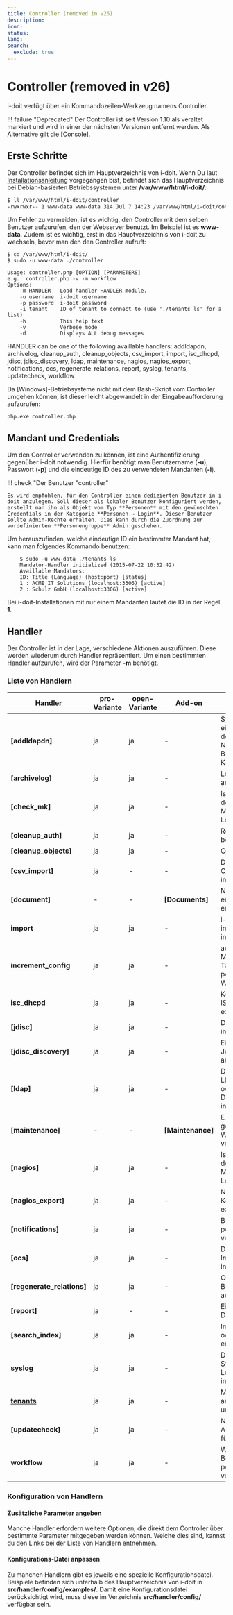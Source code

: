 ```yaml
---
title: Controller (removed in v26)
description:
icon:
status:
lang:
search:
  exclude: true
---
```

# Controller (removed in v26)

i-doit verfügt über ein Kommandozeilen-Werkzeug namens Controller.

!!! failure "Deprecated"
    Der Controller ist seit Version 1.10 als veraltet markiert und wird in einer der nächsten Versionen entfernt werden. Als Alternative gilt die [Console].

## Erste Schritte

Der Controller befindet sich im Hauptverzeichnis von i-doit. Wenn Du laut [Installationsanleitung]() vorgegangen bist, befindet sich das Hauptverzeichnis bei Debian-basierten Betriebssystemen unter **/var/www/html/i-doit/**:

```sh
$ ll /var/www/html/i-doit/controller
-rwxrwxr-- 1 www-data www-data 314 Jul 7 14:23 /var/www/html/i-doit/controller
```

Um Fehler zu vermeiden, ist es wichtig, den Controller mit dem selben Benutzer aufzurufen, den der Webserver benutzt. Im Beispiel ist es **www-data**. Zudem ist es wichtig, erst in das Hauptverzeichnis von i-doit zu wechseln, bevor man den den Controller aufruft:

```shell
$ cd /var/www/html/i-doit/
$ sudo -u www-data ./controller

Usage: controller.php [OPTION] [PARAMETERS]
e.g.: controller.php -v -m workflow
Options:
    -m HANDLER   Load handler HANDLER module.
    -u username  i-doit username
    -p password  i-doit password
    -i tenant    ID of tenant to connect to (use './tenants ls' for a list)
    -h           This help text
    -v           Verbose mode
    -d           Displays ALL debug messages
```

HANDLER can be one of the following availlable handlers:
addldapdn, archivelog, cleanup_auth, cleanup_objects, csv_import, import, isc_dhcpd, jdisc, jdisc_discovery, ldap, maintenance, nagios, nagios_export, notifications, ocs, regenerate_relations, report, syslog, tenants, updatecheck, workflow

Da [Windows]\-Betriebsysteme nicht mit dem Bash-Skript vom Controller umgehen können, ist dieser leicht abgewandelt in der Eingabeaufforderung aufzurufen:

    php.exe controller.php

## Mandant und Credentials

Um den Controller verwenden zu können, ist eine Authentifizierung gegenüber i-doit notwendig. Hierfür benötigt man Benutzername (**-u**), Passwort (**-p**) und die eindeutige ID des zu verwendeten Mandanten (**-i**).

!!! check "Der Benutzer "controller"

    Es wird empfohlen, für den Controller einen dedizierten Benutzer in i-doit anzulegen. Soll dieser als lokaler Benutzer konfiguriert werden, erstellt man ihn als Objekt vom Typ **Personen** mit den gewünschten Credentials in der Kategorie **Personen → Login**. Dieser Benutzer sollte Admin-Rechte erhalten. Dies kann durch die Zuordnung zur vordefinierten **Personengruppe** Admin geschehen.

Um herauszufinden, welche eindeutige ID ein bestimmter Mandant hat, kann man folgendes Kommando benutzen:

```shell
    $ sudo -u www-data ./tenants ls
    Mandator-Handler initialized (2015-07-22 10:32:42)
    Availlable Mandators:
    ID: Title (Language) (host:port) [status]
    1 : ACME IT Solutions (localhost:3306) [active]
    2 : Schulz GmbH (localhost:3306) [active]
```

Bei i-doit-Installationen mit nur einem Mandanten lautet die ID in der Regel **1**.

## Handler

Der Controller ist in der Lage, verschiedene Aktionen auszuführen. Diese werden wiederum durch Handler repräsentiert. Um einen bestimmten Handler aufzurufen, wird der Parameter **-m** benötigt.

### Liste von Handlern

| Handler                    | pro-Variante | open-Variante | Add-on            | Beschreibung                                                                                         |
| -------------------------- | ------------ | ------------- | ----------------- | ---------------------------------------------------------------------------------------------------- |
| **[addldapdn]**            | ja           | ja            | -                 | Synchronisiere aus einem LDAP/AD den Distinguished Name (DN) der Benutzer (siehe Kategorie **LDAP**) |
| **[archivelog]**           | ja           | ja            | -                 | Logbuch-Einträge archivieren                                                                         |
| **[check_mk]**             | ja           | ja            | -                 | Ist-Zustand aus dem Network Monitoring ins Logbuch schreiben                                         |
| **[cleanup_auth]**         | ja           | ja            | -                 | Rechtesystem bereinigen                                                                              |
| **[cleanup_objects]**      | ja           | ja            | -                 | Objekte bereinigen                                                                                   |
| **[csv_import]**           | ja           | -             | -                 | Daten aus einer CSV-Datei importieren                                                                |
| **[document]**             | -            | -             | **[Documents]**   | Neue Revision eines Dokuments erstellen                                                              |
| **import**                 | ja           | ja            | -                 | i-doit XML oder [h-inventory XML] importieren                                                        |
| **increment_config**       | ja           | ja            | -                 | auto_increment von MariaDB-/MySQL-Tabellen auf einen positiven Integer-Wert setzen                   |
| **isc_dhcpd**              | ja           | ja            | -                 | Konfiguration für ISC DHCPD exportieren                                                              |
| **[jdisc]**                | ja           | ja            | -                 | Daten aus JDisc importieren                                                                          |
| **[jdisc_discovery]**      | ja           | ja            | -                 | Einen Discovery Job bei JDisc auslösen                                                               |
| **[ldap]**                 | ja           | ja            | -                 | Daten aus einem LDAP-Verzeichnis oder Active Directory (AD) importieren                              |
| **[maintenance]**          | -            | -             | **[Maintenance]** | E-Mails bei geplanten Wartungen versenden                                                            |
| **[nagios]**               | ja           | ja            | -                 | Ist-Zustand aus dem Network Monitoring ins Logbuch schreiben                                         |
| **[nagios_export]**        | ja           | ja            | -                 | Nagios-Konfiguration exportieren                                                                     |
| **[notifications]**        | ja           | ja            | -                 | Benachrichtigungen per E-Mail versenden                                                              |
| **[ocs]**                  | ja           | ja            | -                 | Daten aus OCS Inventory NG importieren                                                               |
| **[regenerate_relations]** | ja           | ja            | -                 | Objekt-Beziehungen neu aufbauen                                                                      |
| **[report]**               | ja           | -             | -                 | Einen Report als Datei exportieren                                                                   |
| **[search\_index]**        | ja           | ja            | -                 | In i-doit suchen oder Suchindex erstellen/erneuern                                                   |
| **syslog**                 | ja           | ja            | -                 | Daten aus dem Syslog in das Logbuch von i-doit importieren                                           |
| **[tenants]()**            | ja           | ja            | -                 | Mandanten auflisten, aktivieren und deaktivieren                                                     |
| **[updatecheck]**          | ja           | ja            | -                 | Nach Aktualisierungen für i-doit suchen                                                              |
| **workflow**               | ja           | ja            | -                 | Workflow-Benachrichtigungen per E-Mail versenden                                                     |

### Konfiguration von Handlern

#### Zusätzliche Parameter angeben

Manche Handler erfordern weitere Optionen, die direkt dem Controller über bestimmte Parameter mitgegeben werden können. Welche dies sind, kannst du den Links bei der Liste von Handlern entnehmen.

#### Konfigurations-Datei anpassen

Zu manchen Handlern gibt es jeweils eine spezielle Konfigurationsdatei. Beispiele befinden sich unterhalb des Hauptverzeichnis von i-doit in **src/handler/config/examples/**. Damit eine Konfigurationsdatei berücksichtigt wird, muss diese im Verzeichnis **src/handler/config/** verfügbar sein.
